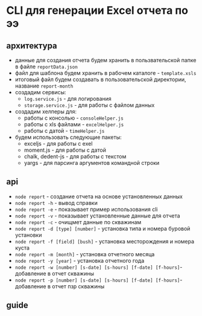 # CLI для генерации Excel отчета по ээ
## архитектура
 - данные для создания отчета будем хранить в пользвательской папке в файле `reportData.json`
 - файл для шаблона будем хранить в рабочем каталоге - `template.xsls`
 - итоговый файл будем создавать в пользовательской директории, название `report-month`
 - создадим сервисы:
	- `log.service.js` - для логирования
	- `storage.service.js` - для работы с файлом данных
 - создадим хелперы для:
	- работы с консолью - `consoleHelper.js`
	- работы с xls  файлами - `excelHelper.js`
	- работы с датой - `timeHelper.js`
 - будем использовать следующие пакеты:
	- exceljs - для работы с exel
	- moment.js - для работы с датой
	- chalk, dedent-js - для работы с текстом
	- yargs - для парсинга аргументов командной строки
## api
- `node report` - создание отчета на основе установленных данных
- `node report -h` - вывод справки
- `node report -e` - показывает пример использования cli
- `node report -v` - показывает установленные данные для отчета
- `node report -c` - очищмет данные по скважинам
- `node report -d [type] [number]` - установка типа и номера буровой установки
- `node report -f [field] [bush]` - установка месторождения и номера куста
- `node report -m [month]` - установка отчетного месяца
- `node report -y [year]` - установка отчетного года
- `node report -w [number] [s-date] [s-hours] [f-date] [f-hours]`- добавление в отчет скважины 
- `node report -p [number] [s-date] [s-hours] [f-date] [f-hours]`- добавление в отчет пзр скважины
## guide
